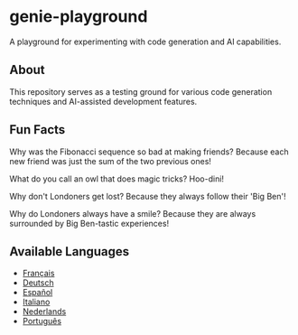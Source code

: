 # genie-playground

A playground for experimenting with code generation and AI capabilities.

## About

This repository serves as a testing ground for various code generation techniques and AI-assisted development features.

## Fun Facts

Why was the Fibonacci sequence so bad at making friends?
Because each new friend was just the sum of the two previous ones!

What do you call an owl that does magic tricks? Hoo-dini!

Why don't Londoners get lost? Because they always follow their 'Big Ben'!

Why do Londoners always have a smile? Because they are always surrounded by Big Ben-tastic experiences!

## Available Languages

- [Français](README.fr.md)
- [Deutsch](README.de.md)
- [Español](README.es.md)
- [Italiano](README.it.md)
- [Nederlands](README.nl.md)
- [Português](README.pt.md)
